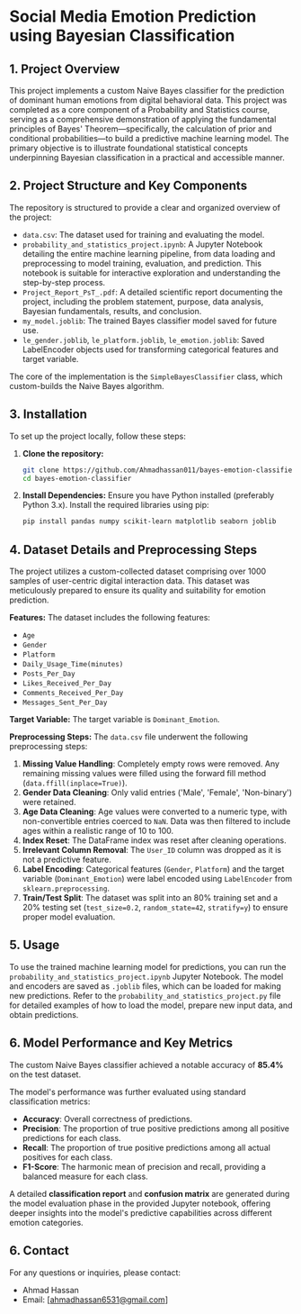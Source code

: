 # Social Media Emotion Prediction using Bayesian Classification

## 1. Project Overview

This project implements a custom Naive Bayes classifier for the prediction of dominant human emotions from digital behavioral data. This project was completed as a core component of a Probability and Statistics course, serving as a comprehensive demonstration of applying the fundamental principles of Bayes' Theorem—specifically, the calculation of prior and conditional probabilities—to build a predictive machine learning model. The primary objective is to illustrate foundational statistical concepts underpinning Bayesian classification in a practical and accessible manner.

## 2. Project Structure and Key Components

The repository is structured to provide a clear and organized overview of the project:

* `data.csv`: The dataset used for training and evaluating the model.
* `probability_and_statistics_project.ipynb`: A Jupyter Notebook detailing the entire machine learning pipeline, from data loading and preprocessing to model training, evaluation, and prediction. This notebook is suitable for interactive exploration and understanding the step-by-step process.
* `Project_Report_PsT_.pdf`: A detailed scientific report documenting the project, including the problem statement, purpose, data analysis, Bayesian fundamentals, results, and conclusion.
* `my_model.joblib`: The trained Bayes classifier model saved for future use.
* `le_gender.joblib`, `le_platform.joblib`, `le_emotion.joblib`: Saved LabelEncoder objects used for transforming categorical features and target variable.

The core of the implementation is the `SimpleBayesClassifier` class, which custom-builds the Naive Bayes algorithm.

## 3. Installation

To set up the project locally, follow these steps:

1.  **Clone the repository:**

    ```bash
    git clone https://github.com/Ahmadhassan011/bayes-emotion-classifier.git
    cd bayes-emotion-classifier
    ```

2.  **Install Dependencies:**
    Ensure you have Python installed (preferably Python 3.x). Install the required libraries using pip:

    ```bash
    pip install pandas numpy scikit-learn matplotlib seaborn joblib
    ```

## 4. Dataset Details and Preprocessing Steps

The project utilizes a custom-collected dataset comprising over 1000 samples of user-centric digital interaction data. This dataset was meticulously prepared to ensure its quality and suitability for emotion prediction.

**Features:**
The dataset includes the following features:
* `Age`
* `Gender`
* `Platform`
* `Daily_Usage_Time(minutes)`
* `Posts_Per_Day`
* `Likes_Received_Per_Day`
* `Comments_Received_Per_Day`
* `Messages_Sent_Per_Day`

**Target Variable:**
The target variable is `Dominant_Emotion`.

**Preprocessing Steps:**
The `data.csv` file underwent the following preprocessing steps:
1.  **Missing Value Handling**: Completely empty rows were removed. Any remaining missing values were filled using the forward fill method (`data.ffill(inplace=True)`).
2.  **Gender Data Cleaning**: Only valid entries ('Male', 'Female', 'Non-binary') were retained.
3.  **Age Data Cleaning**: Age values were converted to a numeric type, with non-convertible entries coerced to `NaN`. Data was then filtered to include ages within a realistic range of 10 to 100.
4.  **Index Reset**: The DataFrame index was reset after cleaning operations.
5.  **Irrelevant Column Removal**: The `User_ID` column was dropped as it is not a predictive feature.
6.  **Label Encoding**: Categorical features (`Gender`, `Platform`) and the target variable (`Dominant_Emotion`) were label encoded using `LabelEncoder` from `sklearn.preprocessing`.
7.  **Train/Test Split**: The dataset was split into an 80% training set and a 20% testing set (`test_size=0.2`, `random_state=42`, `stratify=y`) to ensure proper model evaluation.

## 5. Usage

To use the trained machine learning model for predictions, you can run the `probability_and_statistics_project.ipynb` Jupyter Notebook. The model and encoders are saved as `.joblib` files, which can be loaded for making new predictions. Refer to the `probability_and_statistics_project.py` file for detailed examples of how to load the model, prepare new input data, and obtain predictions.

## 6. Model Performance and Key Metrics

The custom Naive Bayes classifier achieved a notable accuracy of **85.4%** on the test dataset.

The model's performance was further evaluated using standard classification metrics:

* **Accuracy**: Overall correctness of predictions.
* **Precision**: The proportion of true positive predictions among all positive predictions for each class.
* **Recall**: The proportion of true positive predictions among all actual positives for each class.
* **F1-Score**: The harmonic mean of precision and recall, providing a balanced measure for each class.

A detailed **classification report** and **confusion matrix** are generated during the model evaluation phase in the provided Jupyter notebook, offering deeper insights into the model's predictive capabilities across different emotion categories.

## 6. Contact

For any questions or inquiries, please contact:

* Ahmad Hassan
* Email: [ahmadhassan6531@gmail.com]
